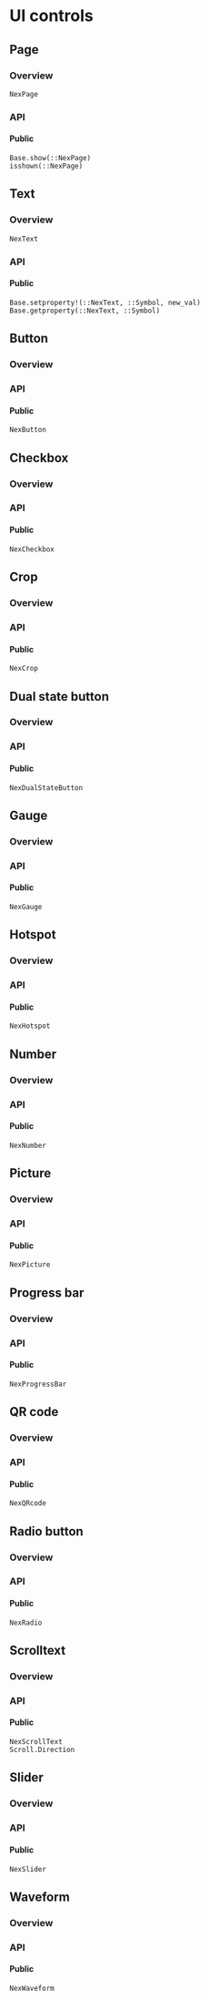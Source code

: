 # UI controls

## Page

### Overview

```@docs
NexPage
```

### API

#### Public

```@docs
Base.show(::NexPage)
isshown(::NexPage)
```

## Text

### Overview

```@docs
NexText
```

### API

#### Public

```@docs
Base.setproperty!(::NexText, ::Symbol, new_val)
Base.getproperty(::NexText, ::Symbol)
```

## Button

### Overview

### API

#### Public

```@docs
NexButton
```

## Checkbox

### Overview

### API

#### Public

```@docs
NexCheckbox
```

## Crop

### Overview

### API

#### Public

```@docs
NexCrop
```

## Dual state button

### Overview

### API

#### Public

```@docs
NexDualStateButton
```

## Gauge

### Overview

### API

#### Public

```@docs
NexGauge
```

## Hotspot

### Overview

### API

#### Public

```@docs
NexHotspot
```

## Number

### Overview

### API

#### Public

```@docs
NexNumber
```

## Picture

### Overview

### API

#### Public

```@docs
NexPicture
```

## Progress bar

### Overview

### API

#### Public

```@docs
NexProgressBar
```

## QR code

### Overview

### API

#### Public

```@docs
NexQRcode
```

## Radio button

### Overview

### API

#### Public

```@docs
NexRadio
```

## Scrolltext
### Overview

### API

#### Public
```@docs
NexScrollText
Scroll.Direction
```

## Slider

### Overview

### API

#### Public

```@docs
NexSlider
```

## Waveform

### Overview

### API

#### Public

```@docs
NexWaveform
```
